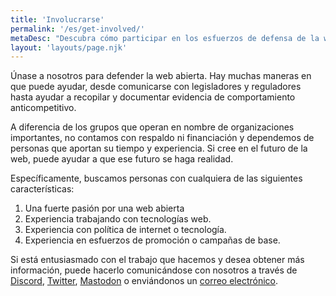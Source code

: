 ```yaml
---
title: 'Involucrarse'
permalink: '/es/get-involved/'
metaDesc: "Descubra cómo participar en los esfuerzos de defensa de la web abierta."
layout: 'layouts/page.njk'
---
```


Únase a nosotros para defender la web abierta. Hay muchas maneras en que puede ayudar, desde comunicarse con legisladores y reguladores hasta ayudar a recopilar y documentar evidencia de comportamiento anticompetitivo.

A diferencia de los grupos que operan en nombre de organizaciones importantes, no contamos con respaldo ni financiación y dependemos de personas que aportan su tiempo y experiencia. Si cree en el futuro de la web, puede ayudar a que ese futuro se haga realidad.

Específicamente, buscamos personas con cualquiera de las siguientes características:

1. Una fuerte pasión por una web abierta
2. Experiencia trabajando con tecnologías web.
3. Experiencia con política de internet o tecnología.
4. Experiencia en esfuerzos de promoción o campañas de base.

Si está entusiasmado con el trabajo que hacemos y desea obtener más información, puede hacerlo comunicándose con nosotros a través de <a href="https://discord.gg/x53hkqrRKx">Discord</a>, <a href="https://twitter.com/OpenWebAdvocacy">Twitter</a>, <a href='https://mastodon.social/@owa' rel='me'>Mastodon</a> o enviándonos un <a href="mailto:contactus@open-web-advocacy.org">correo electrónico</a>.
